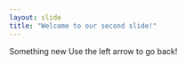 ```yaml
---
layout: slide
title: "Welcome to our second slide!"
---
```


Something new
Use the left arrow to go back!